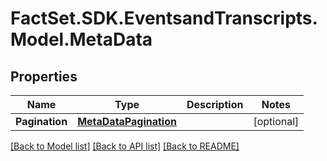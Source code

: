# FactSet.SDK.EventsandTranscripts.Model.MetaData

## Properties

Name | Type | Description | Notes
------------ | ------------- | ------------- | -------------
**Pagination** | [**MetaDataPagination**](MetaDataPagination.md) |  | [optional] 

[[Back to Model list]](../README.md#documentation-for-models) [[Back to API list]](../README.md#documentation-for-api-endpoints) [[Back to README]](../README.md)

